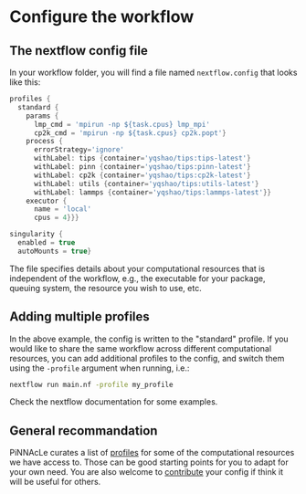 # Configure the workflow

## The nextflow config file

In your workflow folder, you will find a file named `nextflow.config` that
looks like this:

```groovy
profiles {
  standard {
    params {
      lmp_cmd = 'mpirun -np ${task.cpus} lmp_mpi'
      cp2k_cmd = 'mpirun -np ${task.cpus} cp2k.popt'}
    process {
      errorStrategy='ignore'
      withLabel: tips {container='yqshao/tips:tips-latest'}
      withLabel: pinn {container='yqshao/tips:pinn-latest'}
      withLabel: cp2k {container='yqshao/tips:cp2k-latest'}
      withLabel: utils {container='yqshao/tips:utils-latest'}
      withLabel: lammps {container='yqshao/tips:lammps-latest'}}
    executor {
      name = 'local'
      cpus = 4}}}

singularity {
  enabled = true
  autoMounts = true}
```

The file specifies details about your computational resources that is
independent of the workflow, e.g., the executable for your package, queuing
system, the resource you wish to use, etc.

## Adding multiple profiles

In the above example, the config is written to the "standard" profile. If you
would like to share the same workflow across different computational resources,
you can add additional profiles to the config, and switch them using the
`-profile` argument when running, i.e.:

```bash
nextflow run main.nf -profile my_profile
```

Check the nextflow documentation for some examples.

## General recommandation

PiNNAcLe curates a list of [profiles]() for some of the computational resources
we have access to. Those can be good starting points for you to adapt for your
own need. You are also welcome to [contribute]() your config if think it will be
useful for others.
